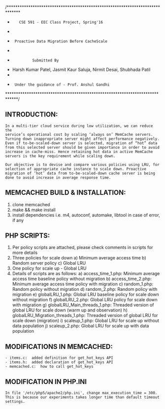/******************************************************************************
 *		  CSE 591 - EEC Class Project, Spring'16
 *
 *		Proactive Data Migration Before CacheScale
 *
 *				Submitted By
 *    Harsh Kumar Patel, Jasmit Kaur Saluja, Nirmit Desai, Shubhada Patil
 *
 *		Under the guidance of - Prof. Anshul Gandhi
 *****************************************************************************/

## INTRODUCTION:
	In a multi-tier cloud service during low utilization, we can reduce the
	service’s operational cost by scaling ‘always on’ MemCache servers.
	Turning down inappropriate server might affect performance negatively.
	Even if to-be-scaled-down server is selected, migration of “hot” data
	from this selected server should be given importance in order to avoid 
	increase in cache-miss. Hence retaining hot data in active MemCache
	servers is the key requirement while scaling down.

	Our objective is to devise and compare various policies using LRU, for
	selection of appropriate cache instance to scale down. Proactive 
	migration of ‘hot’ data from to-be-scaled-down cache server is being 
	done to avoid increase in average response time.

## MEMCACHED BUILD & INSTALLATION:
1. clone memcached
2. make && make install
3. install dependencies i.e. m4, autoconf, automake, libtool in case of error, if any

## PHP SCRIPTS:
1. Per policy scripts are attached, please check comments in scripts for more details
2. Three policies for scale down
	a) Minimum average access time
	b) Random server policy
	c) Global LRU
3. One policy for scale up - Global LRU
4. Details of scripts are as follows:
	a) access_time_1.php: Minimum average access time baseline policy without migration
	b) access_time_2.php: Minimum average access time policy with migration
	c) random_1.php: Random policy without migration
	d) random_2.php: Random policy with migration
	e) globalLRU_1.php: Global LRU baseline policy for scale down without migration
	f) globalLRU_2.php: Global LRU policy for scale down with migration
	g) globalLRU_Main_threads_1.php: Threaded version of global LRU for scale down (warm up and observation)
	h) globalLRU_Migration_threads_1.php: Threaded version of global LRU for scale down (migration)
	i) scaleup_1.php: Global LRU for scale up without data population
	j) scaleup_2.php: Global LRU for scale up with data population

## MODIFICATIONS IN MEMCACHED:
	- items.c:	added definition for get_hot_keys API 
	- items.h:	added declaration of get_hot_keys API
	- memcached.c:	how to call get_hot_keys

## MODIFICATION IN PHP.INI
	In file '/etc/php5/apache2/php.ini', change max_execution_time = 300.
	This is because our experiments takes longer time than default timeout settings.
	

